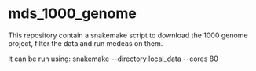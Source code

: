 # mds_1000_genome

This repository contain a snakemake script to download the 1000 genome project, filter the data and run medeas on them. 

It can be run using: 
snakemake --directory local_data --cores 80
